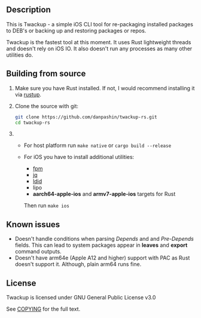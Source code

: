 ## Description

This is Twackup - a simple iOS CLI tool for re-packaging installed packages to DEB's or backing up and restoring packages or repos.

Twackup is the fastest tool at this moment. It uses Rust lightweight threads and doesn't rely on iOS IO. It also doesn't run any processes as many other utilities do.

## Building from source

1. Make sure you have Rust installed. If not,  I would recommend installing it via [rustup](https://rustup.rs). 
2. Clone the source with git:
	
	```sh
	git clone https://github.com/danpashin/twackup-rs.git
	cd twackup-rs
	```
	
3. * For host platform run `make native` or `cargo build --release`
   * For iOS you have to install additional utilities:

      * [fpm](https://github.com/jordansissel/fpm)
      * [jq](https://stedolan.github.io/jq/)
      * [ldid](https://github.com/xerub/ldid)
      * lipo
      * **aarch64-apple-ios** and **armv7-apple-ios** targets for Rust
     
     Then run `make ios`
     
## Known issues

* Doesn't handle conditions when parsing *Depends* and and *Pre-Depends* fields. This can lead to system packages appear in **leaves** and **export** command outputs.
* Doesn't have arm64e (Apple A12 and higher) support with PAC as Rust doesn't support it. Although, plain arm64 runs fine.

## License

Twackup is licensed under GNU General Public License v3.0

See [COPYING](COPYING) for the full text.

